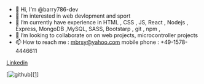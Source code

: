 - 👋 Hi, I’m @barry786-dev
- 👀 I’m interested in web devlopment and sport
- 🌱 I’m currently have experience in HTML , CSS , JS, React , Nodejs , Express, MongoDB ,MySQL, SASS, Bootstarp , git , npm , 
- 💞️ I’m looking to collaborate on on web projects, microcontroller projects
- 📫 How to reach me :  mbrsy@yahoo.com mobile phone : +49-1578-4446611

[Linkedin](https://www.linkedin.com/in/mohamed-al-barry-279574a9/)

[![github](https://cloud.githubusercontent.com/assets/17016297/18839843/0e06a67a-83d2-11e6-993a-b35a182500e0.png)][[1](https://www.linkedin.com/in/mohamed-al-barry-279574a9/)]

<!---
barry786-dev/barry786-dev is a ✨ special ✨ repository because its `README.md` (this file) appears on your GitHub profile.
You can click the Preview link to take a look at your changes.
--->
